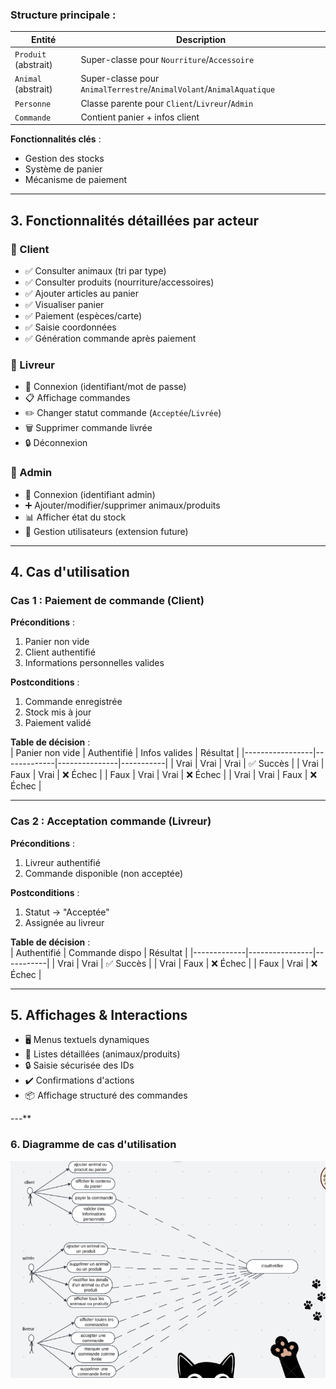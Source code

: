 ### Structure principale :  
| Entité                | Description                                  |
|-----------------------|---------------------------------------------|
| `Produit` (abstrait)  | Super-classe pour `Nourriture`/`Accessoire` |
| `Animal` (abstrait)   | Super-classe pour `AnimalTerrestre`/`AnimalVolant`/`AnimalAquatique` |
| `Personne`            | Classe parente pour `Client`/`Livreur`/`Admin` |
| `Commande`            | Contient panier + infos client              |

**Fonctionnalités clés** :  
- Gestion des stocks  
- Système de panier  
- Mécanisme de paiement  

---

## 3. Fonctionnalités détaillées par acteur  

### 🔹 Client  
- ✅ Consulter animaux (tri par type)  
- ✅ Consulter produits (nourriture/accessoires)  
- ✅ Ajouter articles au panier  
- ✅ Visualiser panier  
- ✅ Paiement (espèces/carte)  
- ✅ Saisie coordonnées  
- ✅ Génération commande après paiement  

### 🔹 Livreur  
- 🔐 Connexion (identifiant/mot de passe)  
- 📋 Affichage commandes  
- ✏️ Changer statut commande (`Acceptée`/`Livrée`)  
- 🗑️ Supprimer commande livrée  
- 🔒 Déconnexion  

### 🔹 Admin  
- 🔐 Connexion (identifiant admin)  
- ➕ Ajouter/modifier/supprimer animaux/produits  
- 📊 Afficher état du stock  
- 👥 Gestion utilisateurs (extension future)  

---

## 4. Cas d'utilisation  

### Cas 1 : Paiement de commande (Client)  
**Préconditions** :  
1. Panier non vide  
2. Client authentifié  
3. Informations personnelles valides  

**Postconditions** :  
1. Commande enregistrée  
2. Stock mis à jour  
3. Paiement validé  

**Table de décision** :  
| Panier non vide | Authentifié | Infos valides | Résultat  |
|-----------------|-------------|---------------|-----------|
| Vrai           | Vrai        | Vrai          | ✅ Succès |
| Vrai           | Faux        | Vrai          | ❌ Échec  |
| Faux           | Vrai        | Vrai          | ❌ Échec  |
| Vrai           | Vrai        | Faux          | ❌ Échec  |

---

### Cas 2 : Acceptation commande (Livreur)  
**Préconditions** :  
1. Livreur authentifié  
2. Commande disponible (non acceptée)  

**Postconditions** :  
1. Statut → "Acceptée"  
2. Assignée au livreur  

**Table de décision** :  
| Authentifié | Commande dispo | Résultat  |
|-------------|----------------|-----------|
| Vrai        | Vrai           | ✅ Succès |
| Vrai        | Faux           | ❌ Échec  |
| Faux        | Vrai           | ❌ Échec  |

---

## 5. Affichages & Interactions  
- 🖥️ Menus textuels dynamiques  
- 📜 Listes détaillées (animaux/produits)  
- 🔒 Saisie sécurisée des IDs  
- ✔️ Confirmations d'actions  
- 📦 Affichage structuré des commandes  

---**
### 6. Diagramme de cas d'utilisation
![Cas d'utilisation](.\classe.png)